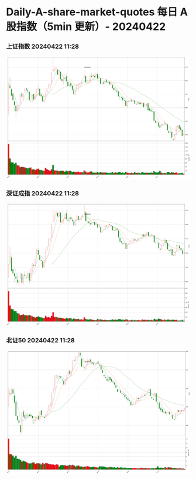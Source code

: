
# Daily-A-share-market-quotes 每日 A 股指数（5min 更新）- 20240422

### 上证指数 20240422 11:28
![](./fig/2024/4/20240422-sh000001.png)

### 深证成指 20240422 11:28
![](./fig/2024/4/20240422-sz399001.png)

### 北证50 20240422 11:28
![](./fig/2024/4/20240422-bj899050.png)
